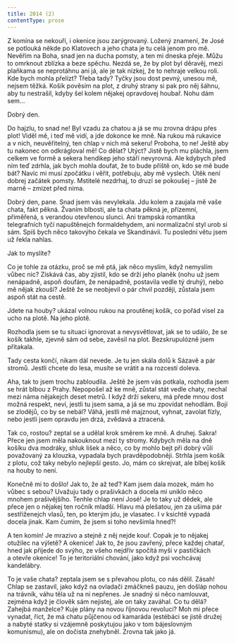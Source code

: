 ```yaml
---
title: 2014 (2)
contentType: prose
---
```


Z komína se nekouří, i okenice jsou zarýgrovaný. Ložený znamení, že José se potlouká někde po Klatovech a jeho chata je tu celá jenom pro mě. Nevěřím na Boha, snad jen na ducha pomsty, a ten mi dneska přeje. Můžu to omrknout zblízka a beze spěchu. Nezdá se, že by plot byl děravěj, mezi plaňkama se neprotáhnu ani já, ale je tak nízkej, že to nehraje velkou roli. Kde bych mohla přelízt? Třeba tady? Tyčky jsou dost pevný, unesou mě, nejsem těžká. Košík pověsím na plot, z druhý strany si pak pro něj šáhnu, aby tu nestrašil, kdyby šel kolem nějakej opravdovej houbař. Nohu dám sem…

Dobrý den.

Do hajzlu, to snad ne! Byl vzadu za chatou a já se mu zrovna drápu přes plot! Viděl mě, i teď mě vidí, a jde dokonce ke mně. Na rukou má rukavice a v nich, neuvěřitelný, ten chlap v nich má sekeru! Proboha, to ne! Ještě aby tu nakonec on odkrágloval mě! Co dělat? Utýct? Jistě bych mu pláchla, jsem celkem ve formě a sekera hendikep jeho stáří nevyrovná. Ale kdybych před ním teď zdrhla, jak bych mohla doufat, že to bude příště on, kdo se mě bude bát? Navíc mi musí zpočátku i věřit, potřebuju, aby mě vyslech. Útěk není dobrej začátek pomsty. Mstitelé nezdrhaj, to druzí se pokoušej – jistě že marně – zmizet před nima.

Dobrý den, pane. Snad jsem vás nevylekala. Jdu kolem a zaujala mě vaše chata, fakt pěkná. Žvaním blbosti, ale ta chata pěkná je, přízemní, přiměřená, s verandou otevřenou slunci. Ani trampská romantika telegrafních tyčí napuštěnejch formaldehydem, ani normalizační styl urob si sám. Spíš bych něco takovýho čekala ve Skandinávii. Tu poslední větu jsem už řekla nahlas.

Jak to myslíte?

Co je tohle za otázku, proč se mě ptá, jak něco myslím, když nemyslím vůbec nic? Získává čas, aby zjistil, kdo se drží jeho planěk (nohu už jsem nenápadně, aspoň doufám, že nenápadně, postavila vedle tý druhý), nebo mě nějak zkouší? Ještě že se neobjevil o pár chvil později, zůstala jsem aspoň stát na cestě.

Jdete na houby? ukázal volnou rukou na proutěnej košík, co pořád visel za ucho na plotě. Na jeho plotě.

Rozhodla jsem se tu situaci ignorovat a nevysvětlovat, jak se to událo, že se košík takhle, zjevně sám od sebe, zavěsil na plot. Bezskrupulózně jsem přitakala.

Tady cesta končí, nikam dál nevede. Je tu jen skála dolů k Sázavě a pár stromů. Jestli chcete do lesa, musíte se vrátit a na rozcestí doleva.

Aha, tak to jsem trochu zabloudila. Ještě že jsem vás potkala, rozhodla jsem se hrát blbou z Prahy. Nepopošel až ke mně, zůstal stát vedle chaty, nechal mezi náma nějakejch deset metrů. I když drží sekeru, má přede mnou dost možná respekt, neví, jestli tu jsem sama, a já se mu zpovídat nehodlám. Bojí se zlodějů, co by se nebál? Váhá, jestli mě majznout, vyhnat, zavolat fízly, nebo jestli jsem opravdu jen drzá, zvědavá a ztracená.

Tak co, rostou? zeptal se a udělal krok směrem ke mně. A druhej. Sakra! Přece jen jsem měla nakouknout mezi ty stromy. Kdybych měla na dně košíku dva modráky, shluk lišek a něco, co by mohlo bejt při dobrý vůli považovaný za klouzka, vypadala bych pravděpodobněji. Strhla jsem košík z plotu, což taky nebylo nejlepší gesto. Jo, mám co skrejvat, ale blbej košík na houby to není.

Konečně mi to došlo! Jak to, že až teď? Kam jsem dala mozek, mám ho vůbec s sebou? Uvažuju tady o prašivkách a docela mi uniklo něco mnohem prašivějšího. Tenhle chlap není José! Je to taky už dědek, ale přece jen o nějakej ten ročník mladší. Hlavu má plešatou, jen za ušima pár sestřiženejch vlasů, ten, po kterým jdu, je vlasatec. I v ksichtě vypadá docela jinak. Kam čumim, že jsem si toho nevšimla hned?!

A ten komín! Je mrazivo a stejně z něj nejde kouř. Copak je to nějakej otužilec na výletě? A okenice! Jak to, že jsou zavřený, přece každej chatař, hned jak přijede do svýho, ze všeho nejdřív spočítá myši v pastičkách a otevře okenice! To je teritoriální chování, jako když psi vochcávaj kandelábry.

To je vaše chata? zeptala jsem se s převahou plotu, co nás dělil. Zásah! Chlap se zastavil, jako když na ovladači zmáčkneš pauzu, jen došláp nohou na trávník, váhu těla už na ni nepřenes. Je snadný si něco namlouvat, zejména když je člověk sám nejistej, ale on taky zaváhal. Co tu dělá? Zahejbá manželce? Kuje plány na novou říjnovou revoluci? Moh mi přece vynadat, říct, že má chatu půjčenou od kamaráda (estébáci se jistě družej a nabyté statky si vzájemně poskytujou jako v tom bájeslovným komunismu), ale on dočista znehybněl. Zrovna tak jako já.
